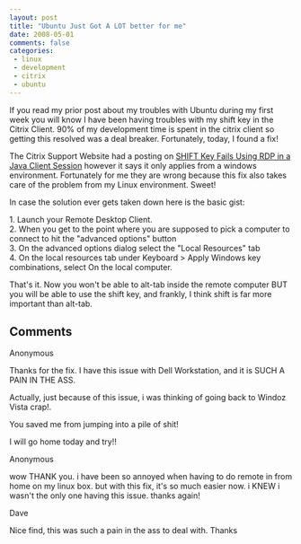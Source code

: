 ```yaml
---
layout: post
title: "Ubuntu Just Got A LOT better for me"
date: 2008-05-01
comments: false
categories:
 - linux
 - development
 - citrix
 - ubuntu
---
```

If you read my prior post about my troubles with Ubuntu during my first week
you will know I have been having troubles with my shift key in the Citrix
Client. 90% of my development time is spent in the citrix client so getting
this resolved was a deal breaker. Fortunately, today, I found a fix!  
  
The Citrix Support Website had a posting on [SHIFT Key Fails Using RDP in a
Java Client Session](http://support.citrix.com/article/CTX110281) however it
says it only applies from a windows environment. Fortunately for me they are
wrong because this fix also takes care of the problem from my Linux
environment. Sweet!  
  
In case the solution ever gets taken down here is the basic gist:  
  
1\. Launch your Remote Desktop Client.  
2\. When you get to the point where you are supposed to pick a computer to
connect to hit the "advanced options" button  
3\. On the advanced options dialog select the "Local Resources" tab  
4\. On the local resources tab under Keyboard > Apply Windows key
combinations, select On the local computer.  
  
That's it. Now you won't be able to alt-tab inside the remote computer BUT you
will be able to use the shift key, and frankly, I think shift is far more
important than alt-tab.

## Comments

Anonymous

Thanks for the fix. I have this issue with Dell Workstation, and it is SUCH A
PAIN IN THE ASS.  
  
Actually, just because of this issue, i was thinking of going back to Windoz
Vista crap!.  
  
You saved me from jumping into a pile of shit!  
  
I will go home today and try!!

Anonymous

wow THANK you. i have been so annoyed when having to do remote in from home on
my linux box. but with this fix, it's so much easier now. i KNEW i wasn't the
only one having this issue. thanks again!

Dave

Nice find, this was such a pain in the ass to deal with. Thanks

